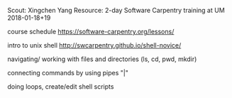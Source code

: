 Scout: Xingchen Yang
Resource: 2-day Software Carpentry training at UM 2018-01-18+19

course schedule
https://software-carpentry.org/lessons/

intro to unix shell
http://swcarpentry.github.io/shell-novice/

navigating/ working with files and directories (ls, cd, pwd, mkdir)

connecting commands by using pipes "|"

doing loops, create/edit shell scripts

